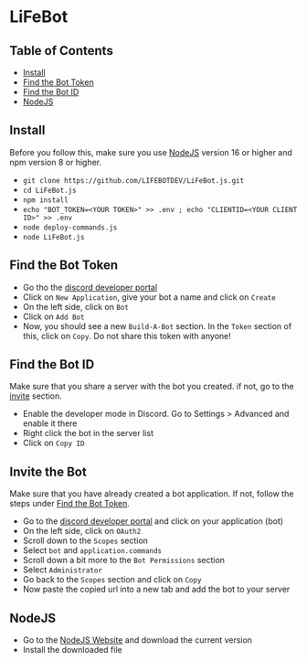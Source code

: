 # LiFeBot

## Table of Contents

- [Install](#install)
- [Find the Bot Token](#find-the-bot-token)
- [Find the Bot ID](#find-the-bot-id)
- [NodeJS](#nodejs)

## Install

Before you follow this, make sure you use [NodeJS](#nodejs) version 16 or higher and npm version 8 or higher.

- `git clone https://github.com/LIFEBOTDEV/LiFeBot.js.git`
- `cd LiFeBot.js`
- `npm install`
- `echo "BOT_TOKEN=<YOUR TOKEN>" >> .env ; echo "CLIENTID=<YOUR CLIENT ID>" >> .env`
- `node deploy-commands.js`
- `node LiFeBot.js`

## Find the Bot Token
- Go tho the [discord developer portal](https://discord.com/developers/applications)
- Click on `New Application`, give your bot a name and click on `Create`
- On the left side, click on `Bot`
- Click on `Add Bot`
- Now, you should see a new `Build-A-Bot` section. In the `Token` section of this, click on `Copy`. Do not share this token with anyone!

## Find the Bot ID

  Make sure that you share a server with the bot you created. if not, go to the [invite](#invite-the-bot) section.

- Enable the developer mode in Discord. Go to Settings > Advanced and enable it there
- Right click the bot in the server list
- Click on `Copy ID`

## Invite the Bot

  Make sure that you have already created a bot application. If not, follow the steps under [Find the Bot Token](#find-the-bot-token).

- Go to the [discord developer portal](https://discord.com/developers/applications) and click on your application (bot)
- On the left side, click on `OAuth2`
- Scroll down to the `Scopes` section
- Select `bot` and `application.commands`
- Scroll down a bit more to the `Bot Permissions` section
- Select `Administrator`
- Go back to the `Scopes` section and click on `Copy`
- Now paste the copied url into a new tab and add the bot to your server

## NodeJS

- Go to the [NodeJS Website](https://nodejs.org/en/) and download the current version
- Install the downloaded file